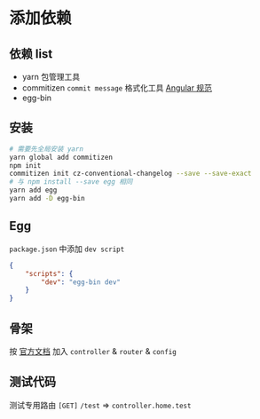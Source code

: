 # 添加依赖
## 依赖 list
- yarn 包管理工具
- commitizen `commit message` 格式化工具 [Angular 规范](http://www.ruanyifeng.com/blog/2016/01/commit_message_change_log.html)
- egg-bin

## 安装
```bash
# 需要先全局安装 yarn
yarn global add commitizen
npm init
commitizen init cz-conventional-changelog --save --save-exact
# 与 npm install --save egg 相同
yarn add egg
yarn add -D egg-bin
```

## Egg
`package.json` 中添加 `dev script`
```json
{
    "scripts": {
        "dev": "egg-bin dev"
    }
}
```

## 骨架
按 [官方文档](https://eggjs.org/zh-cn/intro/quickstart.html) 加入 `controller` & `router` & `config`

## 测试代码
测试专用路由 `[GET]` `/test` => `controller.home.test`

